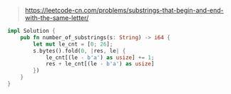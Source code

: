 > https://leetcode-cn.com/problems/substrings-that-begin-and-end-with-the-same-letter/

``` rust
impl Solution {
    pub fn number_of_substrings(s: String) -> i64 {
        let mut le_cnt = [0; 26];
        s.bytes().fold(0, |res, le| {
            le_cnt[(le - b'a') as usize] += 1;
            res + le_cnt[(le - b'a') as usize]
        })
    }
}
```